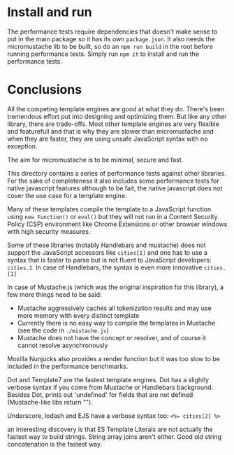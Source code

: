 # Install and run

The performance tests require dependencies that doesn't make sense to put in the main package so it
has its own `package.json`.
It also needs the micromustache lib to be built, so do an `npm run build` in the root before running performance tests.
Simply run `npm it` to install and run the performance tests.

# Conclusions

All the competing template engines are good at what they do.
There's been tremendous effort put into designing and optimizing them.
But like any other library, there are trade-offs.
Most other template engines are very flexible and featurefull and that is why they are slower than
micromustache and when they are faster, they are using unsafe JavaScript syntax with no exception.

The aim for micromustache is to be minimal, secure and fast.

This directory contains a series of performance tests against other libraries.
For the sake of completeness it also includes some performance tests for native javascript features
although to be fait, the native javascript does not cover the use case for a template engine.

Many of these templates compile the template to a JavaScript function using `new Function()`
or `eval()` but they will not run in a Content Security Policy (CSP) environment like Chrome Extensions
or other browser windows with high security measures.

Some of these libraries (notably Handlebars and mustache) does not support the JavaScript accessors like `cities[1]`
and one has to use a syntax that is faster to parse but is not fluent to JavaScript developers: `cities.1`.
In case of Handlebars, the syntax is even more innovative `cities.[1]`

In case of Mustache.js (which was the original inspiration for this library), a few more things need to be said:

* Mustache aggressively caches all tokenization results and may use more memory with every distinct template
* Currently there is no easy way to compile the templates in Mustache (see the code in `./mistache.js`)
* Mustache does not have the concept or resolver, and of course it cannot resolve asynchronously

Mozilla Nunjucks also provides a render function but it was too slow to be included in the performance benchmarks.

Dot and Template7 are the fastest template engines. Dot has a slightly verbose syntax if you come from Mustache or Handlebars background. Besides Dot, prints out 'undefined' for fields that are not defined (Mustache-like libs return "").

Underscore, lodash and EJS have a verbose syntax too: `<%= cities[2] %>`

an interesting discovery is that ES Template Literals are not actually the fastest way to build strings.
String array joins aren't either. Good old string concatenation is the fastest way.
